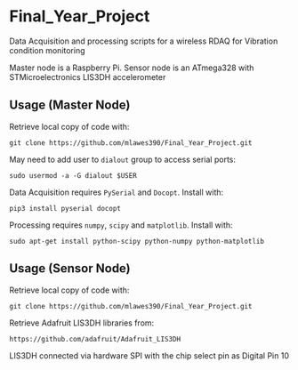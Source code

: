 # Final_Year_Project
Data Acquisition and processing scripts for a wireless RDAQ for Vibration 
condition monitoring 

Master node is a Raspberry Pi.
Sensor node is an ATmega328 with STMicroelectronics LIS3DH accelerometer

Usage (Master Node)
-----

Retrieve local copy of code with:

    git clone https://github.com/mlawes390/Final_Year_Project.git

May need to add user to `dialout` group to access serial ports:

    sudo usermod -a -G dialout $USER
  
Data Acquisition requires `PySerial` and `Docopt`. Install with:
  
    pip3 install pyserial docopt

Processing requires `numpy`, `scipy` and `matplotlib`. Install with:

    sudo apt-get install python-scipy python-numpy python-matplotlib



Usage (Sensor Node)
-----

Retrieve local copy of code with:

    git clone https://github.com/mlawes390/Final_Year_Project.git

Retrieve Adafruit LIS3DH libraries from:

    https://github.com/adafruit/Adafruit_LIS3DH

LIS3DH connected via hardware SPI with the chip select pin as Digital Pin 10

